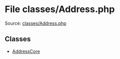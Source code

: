 File classes/Address.php
=========

Source: [classes/Address.php](https://github.com/PrestaShop/PrestaShop/blob/1.5.0.2/classes/Address.php)


Classes
-------

* [AddressCore](class.AddressCore.md)

